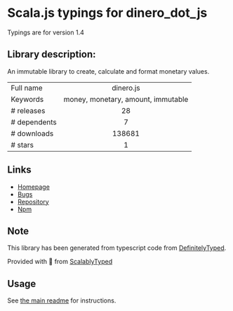 
# Scala.js typings for dinero_dot_js

Typings are for version 1.4

## Library description:
An immutable library to create, calculate and format monetary values.

|                    |                 |
| ------------------ | :-------------: |
| Full name          | dinero.js |
| Keywords           | money, monetary, amount, immutable |
| # releases         | 28 |
| # dependents       | 7 |
| # downloads        | 138681 |
| # stars            | 1 |

## Links
- [Homepage](https://sarahdayan.github.io/dinero.js)
- [Bugs](https://github.com/sarahdayan/dinero.js/issues)
- [Repository](https://github.com/sarahdayan/dinero.js)
- [Npm](https://www.npmjs.com/package/dinero.js)
    


## Note
This library has been generated from typescript code from [DefinitelyTyped](https://definitelytyped.org).

Provided with :purple_heart: from [ScalablyTyped](https://github.com/oyvindberg/ScalablyTyped)

## Usage
See [the main readme](../../readme.md) for instructions.


